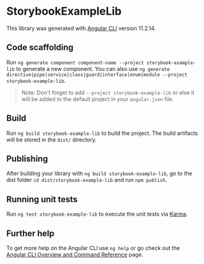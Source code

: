 # StorybookExampleLib

This library was generated with [Angular CLI](https://github.com/angular/angular-cli) version 11.2.14.

## Code scaffolding

Run `ng generate component component-name --project storybook-example-lib` to generate a new component. You can also use `ng generate directive|pipe|service|class|guard|interface|enum|module --project storybook-example-lib`.
> Note: Don't forget to add `--project storybook-example-lib` or else it will be added to the default project in your `angular.json` file. 

## Build

Run `ng build storybook-example-lib` to build the project. The build artifacts will be stored in the `dist/` directory.

## Publishing

After building your library with `ng build storybook-example-lib`, go to the dist folder `cd dist/storybook-example-lib` and run `npm publish`.

## Running unit tests

Run `ng test storybook-example-lib` to execute the unit tests via [Karma](https://karma-runner.github.io).

## Further help

To get more help on the Angular CLI use `ng help` or go check out the [Angular CLI Overview and Command Reference](https://angular.io/cli) page.
